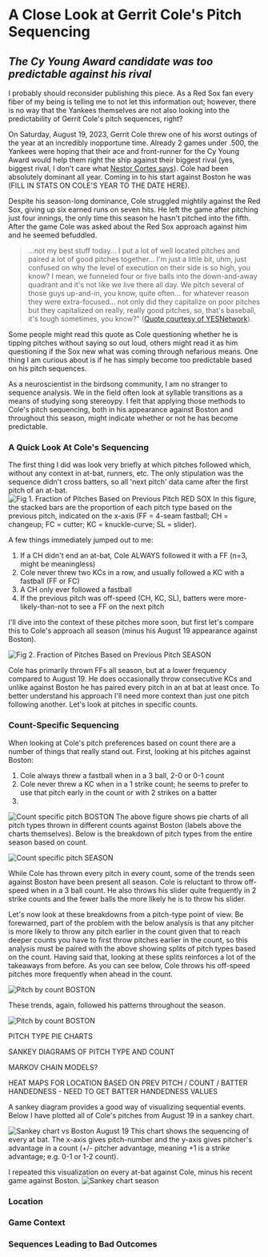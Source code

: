 # A Close Look at Gerrit Cole's Pitch Sequencing
## *The Cy Young Award candidate was too predictable against his rival*

I probably should reconsider publishing this piece. As a Red Sox fan every fiber of my being is telling me to not let this information out; however, there is no way that the Yankees themselves are not also looking into the predictability of Gerrit Cole's pitch sequences, right?

On Saturday, August 19, 2023, Gerrit Cole threw one of his worst outings of the year at an incredibly inopportune time. Already 2 games under .500, the Yankees were hoping that their ace and front-runner for the Cy Young Award would help them right the ship against their biggest rival (yes, biggest rival, I don't care what [Nestor Cortes says](https://www.si.com/fannation/mlb/fastball/news/new-york-yankees-nestor-cortes-says-rivalry-with-boston-red-sox-is-fading)). Cole had been absolutely dominant all year. Coming in to his start against Boston he was (FILL IN STATS ON COLE'S YEAR TO THE DATE HERE).

Despite his season-long dominance, Cole struggled mightily against the Red Sox, giving up six earned runs on seven hits. He left the game after pitching just four innings, the only time this season he hasn't pitched into the fifth. After the game Cole was asked about the Red Sox approach against him and he seemed befuddled.

> ...not my best stuff today... I put a lot of well located pitches and paired a lot of good pitches together... I'm just a little bit, uhm, just confused on why the level of execution on their side is so high, you know? I mean, we funneled four or five balls into the down-and-away quadrant and it's not like we live there all day. We pitch several of those guys up-and-in, you know, quite often... for whatever reason they were extra-focused... not only did they capitalize on poor pitches but they capitalized on really, really good pitches, so, that's baseball, it's tough sometimes, you know?" ([Quote courtesy of YESNetwork](https://www.youtube.com/watch?v=q3NKZBB3rTw&ab_channel=YESNetwork)).

Some people might read this quote as Cole questioning whether he is tipping pitches without saying so out loud, others might read it as him questioning if the Sox new what was coming through nefarious means. One thing I am curious about is if he has simply become too predictable based on his pitch sequences.

As a neuroscientist in the birdsong community, I am no stranger to sequence analysis. We in the field often look at syllable transitions as a means of studying song stereoypy. I felt that applying those methods to Cole's pitch sequencing, both in his appearance against Boston and throughout this season, might indicate whether or not he has become predictable.

### A Quick Look At Cole's Sequencing

The first thing I did was look very briefly at which pitches followed which, without any context in at-bat, runners, etc. The only stipulation was the sequence didn't cross batters, so all 'next pitch' data came after the first pitch of an at-bat.
![Fig 1. Fraction of Pitches Based on Previous Pitch RED SOX](./figs/fraction_general_sequence.png)
In this figure, the stacked bars are the proportion of each pitch type based on the previous pitch, indicated on the x-axis (FF = 4-seam fastball; CH = changeup; FC = cutter; KC = knuckle-curve; SL = slider).

A few things immediately jumped out to me:

1. If a CH didn't end an at-bat, Cole ALWAYS followed it with a FF (n=3, might be meaningless)
2. Cole never threw two KCs in a row, and usually followed a KC with a fastball (FF or FC)
3. A CH only ever followed a fastball
4. If the previous pitch was off-speed (CH, KC, SL), batters were more-likely-than-not to see a FF on the next pitch

I'll dive into the context of these pitches more soon, but first let's compare this to Cole's approach all season (minus his August 19 appearance against Boston).

![Fig 2. Fraction of Pitches Based on Previous Pitch SEASON](./figs/fraction_general_sequence_SEASON.png)

Cole has primarily thrown FFs all season, but at a lower frequency compared to August 19. He does occasionally throw consecutive KCs and unlike against Boston he has paired every pitch in an at bat at least once. To better understand his approach I'll need more context than just one pitch following another. Let's look at pitches in specific counts.

### Count-Specific Sequencing

When looking at Cole's pitch preferences based on count there are a number of things that really stand out. First, looking at his pitches against Boston:

1. Cole always threw a fastball when in a 3 ball, 2-0 or 0-1 count
2. Cole never threw a KC when in a 1 strike count; he seems to prefer to use that pitch early in the count or with 2 strikes on a batter
3. 

![Count specific pitch BOSTON](./figs/count_specific_pie_chart_boston.png)
The above figure shows pie charts of all pitch types thrown in different counts against Boston (labels above the charts themselves). Below is the breakdown of pitch types from the entire season based on count.

![Count specific pitch SEASON](./figs/count_specific_pie_chart_season.png)

While Cole has thrown every pitch in every count, some of the trends seen against Boston have been present all season. Cole is reluctant to throw off-speed when in a 3 ball count. He also throws his slider quite frequently in 2 strike counts and the fewer balls the more likely he is to throw his slider. 

Let's now look at these breakdowns from a pitch-type point of view. Be forewarned, part of the problem with the below analysis is that any pitcher is more likely to throw any pitch earlier in the count given that to reach deeper counts you have to first throw pitches earlier in the count, so this analysis must be paired with the above showing splits of pitch types based on the count. Having said that, looking at these splits reinforces a lot of the takeaways from before. As you can see below, Cole throws his off-speed pitches more frequently when ahead in the count.

![Pitch by count BOSTON](./figs/count_specific_pie_chart_boston_by_count.png)

These trends, again, followed his patterns throughout the season.

![Pitch by count BOSTON](./figs/count_specific_pie_chart_season_by_count.png)

PITCH TYPE PIE CHARTS

SANKEY DIAGRAMS OF PITCH TYPE AND COUNT

MARKOV CHAIN MODELS?

HEAT MAPS FOR LOCATION BASED ON PREV PITCH / COUNT / BATTER HANDEDNESS - NEED TO GET BATTER HANDEDNESS VALUES

A sankey diagram provides a good way of visualizing sequential events. Below I have plotted all of Cole's pitches from August 19 in a sankey chart.

![Sankey chart vs Boston August 19]("./figs/sankey_boston.png")
This chart shows the sequencing of every at bat. The x-axis gives pitch-number and the y-axis gives pitcher's advantage in a count (+/- pitcher advantage, meaning +1 is a strike advantage; e.g. 0-1 or 1-2 count).

I repeated this visualization on every at-bat against Cole, minus his recent game against Boston.
![Sankey chart season]("./figs/sankey_season.png")

### Location

### Game Context

### Sequences Leading to Bad Outcomes